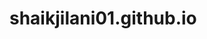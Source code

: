 # shaikjilani01.github.io
<!DOCTYPE html>
<html>
<head>
<title>Page Under Construction</title>
</head>
</html>